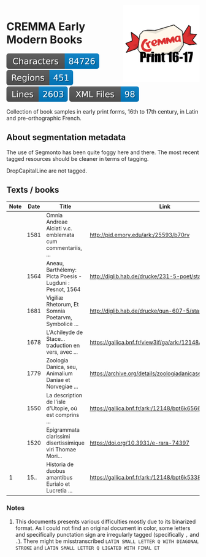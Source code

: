 <img src="./cremma_print-16-17.png" width="200" align=right>

# CREMMA Early Modern Books


![characters badge](badges/characters.svg) ![regions badge](badges/regions.svg) ![lines badge](badges/lines.svg) ![files badge](badges/files.svg) 

Collection of book samples in early print forms, 16th to 17th century, in Latin and pre-orthographic French.

## About segmentation metadata

The use of Segmonto has been quite foggy here and there. The most recent tagged resources should be cleaner in terms of tagging.

DropCapitalLine are not tagged.

## Texts / books

| Note | Date | Title | Link | Folder |
| ---- | ---- | ----- | ---- | ------ |
|      | 1581 | Omnia Andreae Alciati v.c. emblemata cum commentariis, ... | http://pid.emory.edu/ark:/25593/b70rv                     | [lat/emory-25593-b70rv](lat/emory-25593-b70rv) |
|      | 1564 | Aneau, Barthélemy: Picta Poesis - Lugduni : Pesnot, 1564   | http://diglib.hab.de/drucke/231-5-poet/start.htm          | [lat/diglib-hab_231-5-poet](lat/diglib-hab_231-5-poet) |
|      | 1681 | Vigiliæ Rhetorum, Et Somnia Poetarvm, Symbolicè ...        | http://diglib.hab.de/drucke/qun-607-5/start.htm           | [lat/diglib-hab_qun-607-5](lat/diglib-hab_qun-607-5) |
|      | 1678 | L'Achileyde de Stace... traduction en vers, avec ...       | https://gallica.bnf.fr/view3if/ga/ark:/12148/bpt6k3103841 | [fra/bnf-bpt6k3103841](fra/bnf-bpt6k3103841) |
|      | 1779 | Zoologia Danica, seu, Animalium Daniae et Norvegiae ...    | https://archive.org/details/zoologiadanicase01mlle        | [lat/archiveorg-zoologiadanicase01mlle](lat/archiveorg-zoologiadanicase01mlle) |
|      | 1550 | La description de l'isle d'Utopie, oú est comprins ...     | https://gallica.bnf.fr/ark:/12148/bpt6k6566444g           | [fra/bnf-bpt6k6566444g](fra/bnf-bpt6k6566444g) |
|      | 1520 | Epigrammata clarissimi disertissimique viri Thomae Mori... | https://doi.org/10.3931/e-rara-74397                      | [lat/e-rara-74397](lat/e-rara-74397) |
|  1   | 15.. | Historia de duobus amantibus Eurialo et Lucretia ...       | https://gallica.bnf.fr/ark:/12148/bpt6k533863             | [lat/bnf-bpt6k533863](lat/bnf-bnf-bpt6k533863)

### Notes

1. This documents presents various difficulties mostly due to its binarized format. As I could not find an original document in color, some letters and specifically punctation sign are irregularly tagged (specifically `,` and `.`). There might be misstranscribed `LATIN SMALL LETTER Q WITH DIAGONAL STROKE` and `LATIN SMALL LETTER Q LIGATED WITH FINAL ET`
